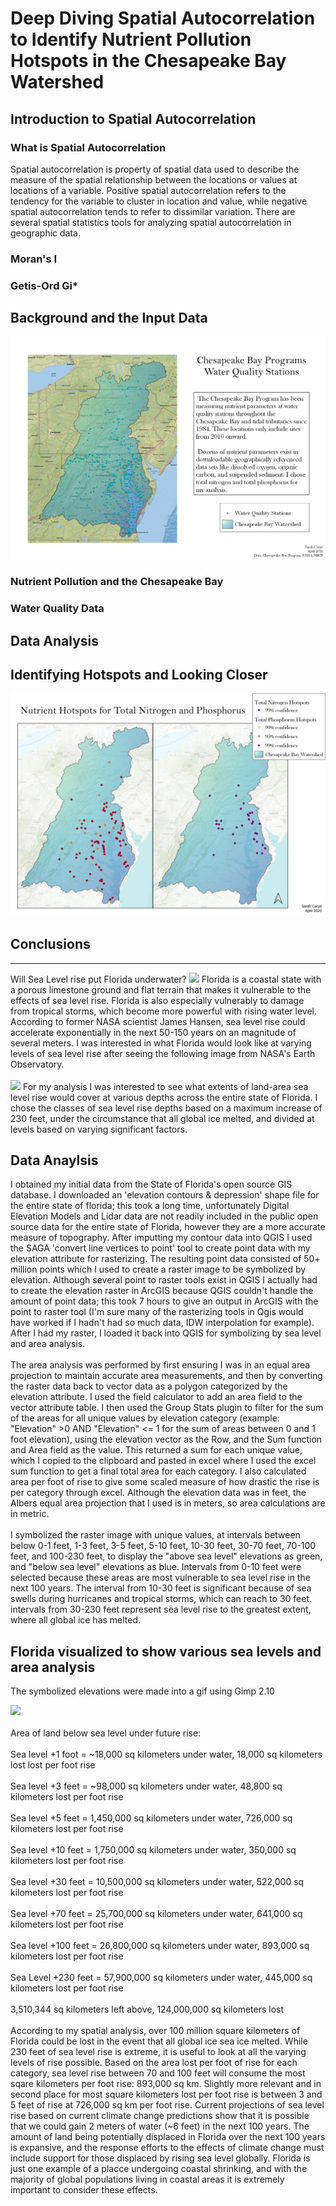 # Deep Diving Spatial Autocorrelation to Identify Nutrient Pollution Hotspots in the Chesapeake Bay Watershed

## Introduction to Spatial Autocorrelation

### What is Spatial Autocorrelation
Spatial autocorrelation is property of spatial data used to describe the measure of the spatial relationship between the locations or values at locations of a variable. Positive spatial autocorrelation refers to the tendency for the variable to cluster in location and value, while negative spatial autocorrelation tends to refer to dissimilar variation. There are several spatial statistics tools for analyzing spatial autocorrelation in geographic data.
### Moran's I
### Getis-Ord Gi*

## Background and the Input Data
<img src="../project2_486/WaterQualityStations.jpg?raw=true"/>

### Nutrient Pollution and the Chesapeake Bay
### Water Quality Data

## Data Analysis

## Identifying Hotspots and Looking Closer
<img src="../project2_486/NutrientHotspots.jpg?raw=true"/>

## Conclusions

---

Will Sea Level rise put Florida underwater?
<img src="https://rad-sc.github.io/project1_486/images/FloridaLand.png?raw=true"/>
  Florida is a coastal state with a porous limestone ground and flat terrain that makes it vulnerable to the effects of sea level rise. Florida is also especially vulnerably to damage from tropical storms, which become more powerful with rising water level. According to former NASA scientist James Hansen, sea level rise could accelerate exponentially in the next 50-150 years on an magnitude of several meters. I was interested in what Florida would look like at varying levels of sea level rise after seeing the following image from NASA's Earth Observatory. 
<br><br>
<img src="https://rad-sc.github.io/project1_486/images/FloridaNasa.png?raw=true"/>
  For my analysis I was interested to see what extents of land-area sea level rise would cover at various depths across the entire state of Florida. I chose the classes of sea level rise depths based on a maximum increase of 230 feet, under the circumstance that all global ice melted, and divided at levels based on varying significant factors. 

## Data Anaylsis
  I obtained my initial data from the State of Florida's open source GIS database. I downloaded an 'elevation contours & depression' shape file for the entire state of florida; this took a long time, unfortunately Digital Elevation Models and Lidar data are not readily included in the public open source data for the entire state of Florida, however they are a more accurate measure of topography. After imputting my contour data into QGIS I used the SAGA 'convert line vertices to point' tool to create point data with my elevation attribute for rasterizing. The resulting point data consisted of 50+ million points which I used to create a raster image to be symbolized by elevation. Although several point to raster tools exist in QGIS I actually had to create the elevation raster in ArcGIS because QGIS couldn't handle the amount of point data; this took 7 hours to give an output in ArcGIS with the point to raster tool (I'm sure many of the rasterizing tools in Qgis would have worked if I hadn't had so much data, IDW interpolation for example). After I had my raster, I loaded it back into QGIS for symbolizing by sea level and area analysis. 
<br><br>
  The area analysis was performed by first ensuring I was in an equal area projection to maintain accurate area measurements, and then by converting the raster data back to vector data as a polygon categorized by the elevation attribute. I used the field calculator to add an area field to the vector attribute table. I then used the Group Stats plugin to filter for the sum of the areas for all unique values by elevation category (example: "Elevation" >0 AND "Elevation" <= 1 for the sum of areas between 0 and 1 foot elevation), using the elevation vector as the Row, and the Sum function and Area field as the value. This returned a sum for each unique value, which I copied to the clipboard and pasted in excel where I used the excel sum function to get a final total area for each category. I also calculated area per foot of rise to give some scaled measure of how drastic the rise is per category through excel. Although the elevation data was in feet, the Albers equal area projection that I used is in meters, so area calculations are in metric. 
<br><br>
  I symbolized the raster image with unique values, at intervals between below 0-1 feet, 1-3 feet, 3-5 feet, 5-10 feet, 10-30 feet, 30-70 feet, 70-100 feet, and 100-230 feet, to display the "above sea level" elevations as green, and "below sea level" elevations as blue. Intervals from 0-10 feet were selected because these areas are most vulnerable to sea level rise in the next 100 years. The interval from 10-30 feet is significant because of sea swells during hurricanes and tropical storms, which can reach to 30 feet. intervals from 30-230 feet represent sea level rise to the greatest extent, where all global ice has melted. 


## Florida visualized to show various sea levels and area analysis
The symbolized elevations were made into a gif using Gimp 2.10

<img src="https://rad-sc.github.io/project1_486/images/SeaLevelRise.gif?raw=true"/>
<br><br>
Area of land below sea level under future rise:
<br><br>
Sea level +1 foot = ~18,000 sq kilometers under water, 18,000 sq kilometers lost lost per foot rise
<br><br>
Sea level +3 feet = ~98,000 sq kilometers under water, 48,800 sq kilometers lost per foot rise
<br><br>
Sea level +5 feet = 1,450,000 sq kilometers under water, 726,000 sq kilometers lost per foot rise
<br><br>
Sea level +10 feet = 1,750,000 sq kilometers under water, 350,000 sq kilometers lost per foot rise
<br><br>
Sea level +30 feet = 10,500,000 sq kilometers under water, 522,000 sq kilometers lost per foot rise
<br><br>
Sea level +70 feet =  25,700,000 sq kilometers under water, 641,000 sq kilometers lost per foot rise
<br><br>
Sea level +100 feet = 26,800,000 sq kilometers under water, 893,000 sq kilometers lost per foot rise
<br><br>
Sea Level +230 feet = 57,900,000 sq kilometers under water, 445,000 sq kilometers lost per foot rise
<br><br>
3,510,344 sq kilometers left above, 124,000,000 sq kilometers lost
<br><br>
  According to my spatial analysis, over 100 million square kilometers of Florida could be lost in the event that all global ice sea ice melted. While 230 feet of sea level rise is extreme, it is useful to look at all the varying levels of rise possible. Based on the area lost per foot of rise for each category, sea level rise between 70 and 100 feet will consume the most sqare kilometers per foot rise: 893,000 sq km. Slightly more relevant and in second place for most square kilometers lost per foot rise is between 3 and 5 feet of rise at 726,000 sq km per foot rise. Current projections of sea level rise based on current climate change predictions show that it is possible that we could gain 2 meters of water (~6 feet) in the next 100 years. The amount of land being potentially displaced in Florida over the next 100 years is expansive, and the response efforts to the effects of climate change must include support for those displaced by rising sea level globally. Florida is just one example of a placce undergoing coastal shrinking, and with the majority of global populations living in coastal areas it is extremely important to consider these effects. 

